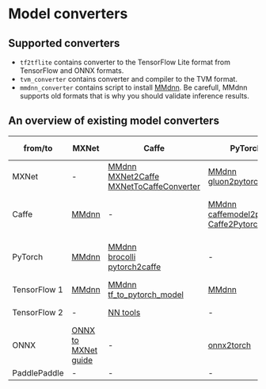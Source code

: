 # Model converters

## Supported converters

- `tf2tflite` contains converter to the TensorFlow Lite
  format from TensorFlow and ONNX formats.
- `tvm_converter` contains converter and compiler
  to the TVM format.
- `mmdnn_converter` contains script to install [MMdnn][mmdnn]. Be carefull,
  MMdnn supports old formats that is why you should validate inference results.

## An overview of existing model converters

| from/to | MXNet | Caffe | PyTorch | TensorFlow 1 | TensorFlow 2 | ONNX | PaddlePaddle |
|-|-|-|-|-|-|-|-|
| MXNet   |-| [MMdnn][mmdnn]<br> [MXNet2Caffe][mxnet2caffe]<br> [MXNetToCaffeConverter][mxnettocaffeconverter] | [MMdnn][mmdnn]<br>[gluon2pytorch][gluon2pytorch]| [MMdnn][mmdnn] (through ONNX) |-| [MMdnn][mmdnn]<br> [MXNet Tools][mxnet2onnx] |-|
| Caffe   | [MMdnn][mmdnn] |-| [MMdnn][mmdnn]<br> [caffemodel2pytorch][caffemodel2pytorch]<br> [Caffe2Pytorch][Caffe2Pytorch] | [MMdnn][mmdnn] | [NN tools][nn_tools]<br> [caffe-tensorflow][caffe-tensorflow] | [MMdnn][mmdnn] <br>[caffe2onnx][caffe2onnx-1]<br> [caffe-onnx][caffe-onnx]<br> [caffe2onnx][caffe2onnx-2] | [X2Paddle][X2Paddle] |
| PyTorch | [MMdnn][mmdnn] | [MMdnn][mmdnn]<br> [brocolli][brocolli]<br> [pytorch2caffe][pytorch2caffe] |-| [MMdnn][mmdnn] | [pytorch2keras][pytorch2keras]<br> [pytorch-tf][pytorch-tf] | [OpenCV AI (model converter)][opencv-ai-model_converter]<br> [brocolli][brocolli] | [paddle-cppt][paddle-cppt] |
| TensorFlow 1 | [MMdnn][mmdnn] | [MMdnn][mmdnn]<br> [tf_to_pytorch_model][tf_to_pytorch_model] | [MMdnn][mmdnn] |-| [TensorFlow Guide][tf-guide] |-|-|
| TensorFlow 2 |-| [NN tools][nn_tools] |-|-|-| [tensorflow-onnx][tensorflow-onnx] | [X2Paddle][X2Paddle] |
| ONNX     | [ONNX to MXNet guide][onnx2mxnet-guide] |-| [onnx2torch][onnx2torch] | [onnx-tensorflow][onnx-tensorflow] | [ONNX to TensorFlow2 Guide][onnx-tf]|-| [X2Paddle][X2Paddle] |
| PaddlePaddle |-|-|-|-|-|-|-|


<!-- LINKS -->
[mmdnn]: https://github.com/microsoft/MMdnn
[mxnet2caffe]: https://github.com/cypw/MXNet2Caffe
[mxnettocaffeconverter]: https://github.com/pertusa/MXNetToCaffeConverter
[gluon2pytorch]: https://github.com/gmalivenko/gluon2pytorch
[mxnet2onnx]: https://github.com/apache/mxnet/blob/master/python/mxnet/onnx
[caffemodel2pytorch]: https://github.com/vadimkantorov/caffemodel2pytorch
[Caffe2Pytorch]: https://github.com/penguinnnnn/Caffe2Pytorch
[nn_tools]: https://github.com/hahnyuan/nn_tools
[caffe-tensorflow]: https://github.com/ethereon/caffe-tensorflow
[caffe2onnx-1]: https://github.com/inisis/caffe2onnx
[caffe-onnx]: https://github.com/htshinichi/caffe-onnx
[caffe2onnx-2]: https://github.com/asiryan/caffe2onnx
[X2Paddle]: https://github.com/PaddlePaddle/X2Paddle
[brocolli]: https://github.com/inisis/brocolli/tree/master
[pytorch2caffe]: https://github.com/woodsgao/pytorch2caffe
[tf_to_pytorch_model]: https://github.com/ylhz/tf_to_pytorch_model
[tensorflow-onnx]: https://github.com/onnx/tensorflow-onnx
[onnx2torch]: https://github.com/ENOT-AutoDL/onnx2torch
[pytorch2keras]: https://github.com/gmalivenko/pytorch2keras
[pytorch-tf]: https://github.com/leonidk/pytorch-tf
[tf-guide]: https://www.tensorflow.org/guide/migrate/upgrade?hl=ru
[opencv-ai-model_converter]: https://github.com/opencv-ai/model_converter
[paddle-cppt]: https://github.com/wj-Mcat/paddle-cppt?ysclid=lnut6o3o6v87337456
[onnx2mxnet-guide]: https://mxnet.apache.org/versions/1.7/api/python/docs/tutorials/packages/onnx/inference_on_onnx_model.html
[onnx-tensorflow]: https://github.com/onnx/onnx-tensorflow
[onnx-tf]: https://lindevs.com/convert-onnx-format-to-tensorflow-2-model

